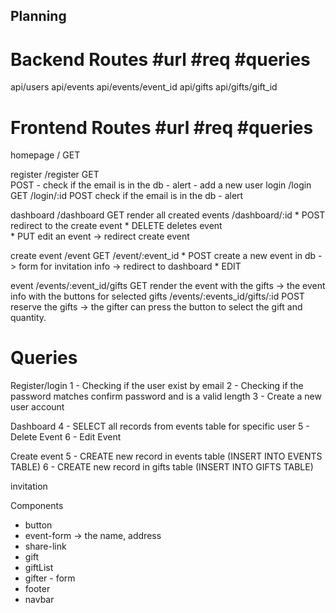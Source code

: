 ## Planning

# Backend Routes         #url               #req                 #queries

api/users
api/events
api/events/event_id
api/gifts
api/gifts/gift_id

# Frontend Routes         #url                              #req                 #queries
homepage                  /                                 GET  
 
register                  /register                         GET                   
                                                            POST                - check if the email is in the db - alert 
                                                                                - add a new user
login                     /login                            GET
                          /login/:id                        POST                check if the email is in the db - alert

dashboard                 /dashboard                        GET                 render all created events
                          /dashboard/:id                  * POST                redirect to the create event
                                                          * DELETE              deletes event   
                                                          * PUT                 edit an event -> redirect create event

create event              /event                            GET
                          /event/:event_id                * POST                create a new event in db -> form for invitation info -> redirect to dashboard
                                                          * EDIT 

event                     /events/:event_id/gifts           GET                 render the event with the gifts   -> the event info with the buttons for selected gifts
                          /events/:events_id/gifts/:id      POST                reserve the gifts -> the gifter can press the button to select the gift and quantity.


# Queries
Register/login
1 - Checking if the user exist by email
2 - Checking if the password matches confirm password and is a valid length
3 - Create a new user account

Dashboard
4 - SELECT all records from events table for specific user
5 - Delete Event
6 - Edit Event

Create event
5 - CREATE new record in events table (INSERT INTO EVENTS TABLE) 
6 - CREATE new record in gifts table (INSERT INTO GIFTS TABLE)

invitation

Components
- button
- event-form -> the name, address
- share-link 
- gift
- giftList
- gifter - form
- footer
- navbar

